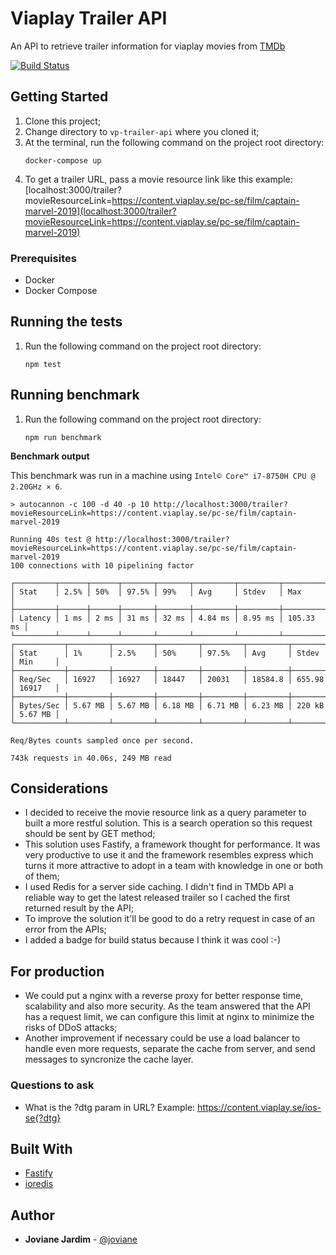 # Viaplay Trailer API

An API to retrieve trailer information for viaplay movies from [TMDb](https://www.themoviedb.org/)

[![Build Status](https://travis-ci.org/joviane/vp-trailer-api.svg?branch=master)](https://travis-ci.org/joviane/vp-trailer-api)

## Getting Started

1. Clone this project;
2. Change directory to `vp-trailer-api` where you cloned it;
3. At the terminal, run the following command on the project root directory:
   ```
   docker-compose up
   ```
4. To get a trailer URL, pass a movie resource link like this example: [localhost:3000/trailer?movieResourceLink=https://content.viaplay.se/pc-se/film/captain-marvel-2019](localhost:3000/trailer?movieResourceLink=https://content.viaplay.se/pc-se/film/captain-marvel-2019)

### Prerequisites

- Docker
- Docker Compose

## Running the tests

1. Run the following command on the project root directory:
    ```
    npm test
    ```

## Running benchmark

1. Run the following command on the project root directory:
    ```
    npm run benchmark
    ```

**Benchmark output**

This benchmark was run in a machine using `Intel© Core™ i7-8750H CPU @ 2.20GHz × 6`.

```
> autocannon -c 100 -d 40 -p 10 http://localhost:3000/trailer?movieResourceLink=https://content.viaplay.se/pc-se/film/captain-marvel-2019

Running 40s test @ http://localhost:3000/trailer?movieResourceLink=https://content.viaplay.se/pc-se/film/captain-marvel-2019
100 connections with 10 pipelining factor

┌─────────┬──────┬──────┬───────┬───────┬─────────┬─────────┬───────────┐
│ Stat    │ 2.5% │ 50%  │ 97.5% │ 99%   │ Avg     │ Stdev   │ Max       │
├─────────┼──────┼──────┼───────┼───────┼─────────┼─────────┼───────────┤
│ Latency │ 1 ms │ 2 ms │ 31 ms │ 32 ms │ 4.84 ms │ 8.95 ms │ 105.33 ms │
└─────────┴──────┴──────┴───────┴───────┴─────────┴─────────┴───────────┘
┌───────────┬─────────┬─────────┬─────────┬─────────┬─────────┬────────┬─────────┐
│ Stat      │ 1%      │ 2.5%    │ 50%     │ 97.5%   │ Avg     │ Stdev  │ Min     │
├───────────┼─────────┼─────────┼─────────┼─────────┼─────────┼────────┼─────────┤
│ Req/Sec   │ 16927   │ 16927   │ 18447   │ 20031   │ 18584.8 │ 655.98 │ 16917   │
├───────────┼─────────┼─────────┼─────────┼─────────┼─────────┼────────┼─────────┤
│ Bytes/Sec │ 5.67 MB │ 5.67 MB │ 6.18 MB │ 6.71 MB │ 6.23 MB │ 220 kB │ 5.67 MB │
└───────────┴─────────┴─────────┴─────────┴─────────┴─────────┴────────┴─────────┘

Req/Bytes counts sampled once per second.

743k requests in 40.06s, 249 MB read
```

## Considerations

- I decided to receive the movie resource link as a query parameter to built a more restful solution. This is a search operation so this request should be sent by GET method;
- This solution uses Fastify, a framework thought for performance. It was very productive to use it and the framework resembles express which turns it more attractive to adopt in a team with knowledge in one or both of them;
- I used Redis for a server side caching. I didn't find in TMDb API a reliable way to get the latest released trailer so I cached the first returned result by the API;
- To improve the solution it'll be good to do a retry request in case of an error from the APIs;
- I added a badge for build status because I think it was cool :-)

## For production

- We could put a nginx with a reverse proxy for better response time, scalability and also more security. As the team answered that the API has a request limit, we can configure this limit at nginx to minimize the risks of DDoS attacks;
- Another improvement if necessary could be use a load balancer to handle even more requests, separate the cache from server, and send messages to syncronize the cache layer.

### Questions to ask

- What is the ?dtg param in URL? Example: https://content.viaplay.se/ios-se{?dtg}

## Built With

- [Fastify](http://fastify.io)
- [ioredis](https://github.com/luin/ioredis)

## Author

- **Joviane Jardim** - [@joviane](https://twitter.com/jovianejardim)